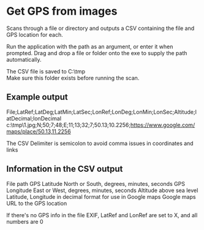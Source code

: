 # Get GPS from images
Scans through a file or directory and outputs a CSV containing the file and GPS location for each.

Run the application with the path as an argument, or enter it when prompted.
Drag and drop a file or folder onto the exe to supply the path automatically.

The CSV file is saved to C:\tmp\
Make sure this folder exists before running the scan.

## Example output

File;LatRef;LatDeg;LatMin;LatSec;LonRef;LonDeg;LonMin;LonSec;Altitude;latDecimal;lonDecimal
c:\tmp\1.jpg;N;50;7;48;E;11;13;32;7;50.13;10.2256;https://www.google.com/maps/place/50.13,11.2256

The CSV Delimiter is semicolon to avoid comma issues in coordinates and links

## Information in the CSV output
File path
GPS Latitude North or South, degrees, minutes, seconds
GPS Longitude East or West, degrees, minutes, seconds
Altitude above sea level
Latitude, Longitude in decimal format for use in Google maps
Google maps URL to the GPS location

If there's no GPS info in the file EXIF, LatRef and LonRef are set to X, and all numbers are 0

